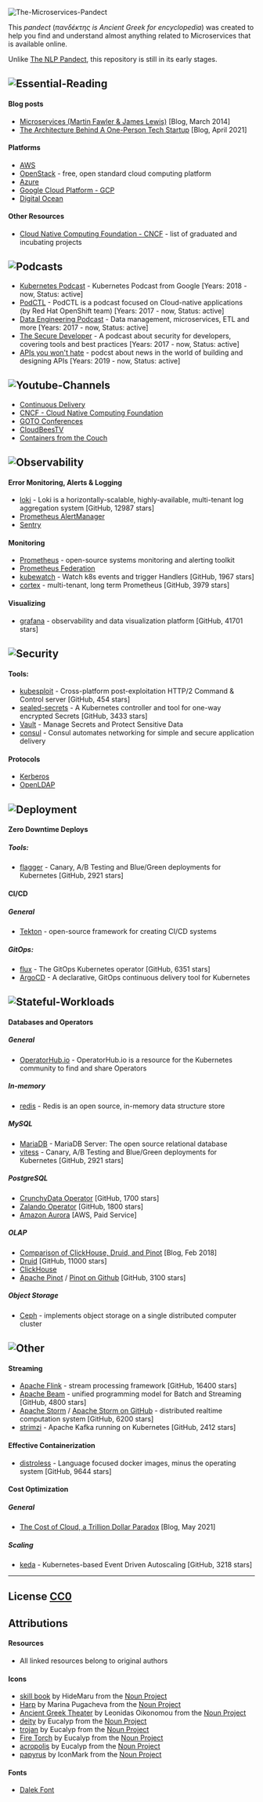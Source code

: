 ![The-Microservices-Pandect](./Resources/Images/pandect.png)

This _pandect_ (_πανδέκτης is Ancient Greek for encyclopedia_) was created to help you find and understand almost anything related to Microservices that is available online.

Unlike [The NLP Pandect](https://github.com/ivan-bilan/The-NLP-Pandect), this repository is still in its early stages.



![Essential-Reading](./Resources/Images/reading_section.png)
-----
#### Blog posts
* [Microservices (Martin Fawler & James Lewis)](https://martinfowler.com/articles/microservices.html) [Blog, March 2014]
* [The Architecture Behind A One-Person Tech Startup](https://anthonynsimon.com/blog/one-man-saas-architecture/) [Blog, April 2021]

#### Platforms
* [AWS](https://aws.amazon.com/)
* [OpenStack](https://www.openstack.org/) - free, open standard cloud computing platform
* [Azure](https://azure.microsoft.com/en-us/)
* [Google Cloud Platform - GCP](https://cloud.google.com/)
* [Digital Ocean](https://www.digitalocean.com/)

#### Other Resources
* [Cloud Native Computing Foundation - CNCF](https://www.cncf.io/projects/) - list of graduated and incubating projects

![Podcasts](./Resources/Images/podcasts.png)
-----
* [Kubernetes Podcast](https://kubernetespodcast.com) - Kubernetes Podcast from Google [Years: 2018 - now, Status: active]
* [PodCTL](https://www.podctl.com) - PodCTL is a podcast focused on Cloud-native applications (by Red Hat OpenShift team) [Years: 2017 - now, Status: active]
* [Data Engineering Podcast](https://www.dataengineeringpodcast.com) - Data management, microservices, ETL and more [Years: 2017 - now, Status: active]
* [The Secure Developer](https://www.devseccon.com/the-secure-developer-podcast/) - A podcast about security for developers, covering tools and best practices [Years: 2017 - now, Status: active]
* [APIs you won't hate](https://apisyouwonthate.com/podcast/) - podcst about news in the world of building and designing APIs [Years: 2019 - now, Status: active]

![Youtube-Channels](./Resources/Images/youtube_channels.png)
-----
* [Continuous Delivery](https://www.youtube.com/channel/UCCfqyGl3nq_V0bo64CjZh8g)
* [CNCF - Cloud Native Computing Foundation](https://www.youtube.com/channel/UCvqbFHwN-nwalWPjPUKpvTA)
* [GOTO Conferences](https://www.youtube.com/channel/UCs_tLP3AiwYKwdUHpltJPuA)
* [CloudBeesTV](https://www.youtube.com/channel/UCKlF3GIFy9KVUefVbycx_vw)
* [Containers from the Couch](https://www.youtube.com/channel/UCYg157Qy_U7ZR1WUHTq0Q8Q)

![Observability](./Resources/Images/observability.png)
-----
#### Error Monitoring, Alerts & Logging
* [loki](https://github.com/grafana/loki) - Loki is a horizontally-scalable, highly-available, multi-tenant log aggregation system [GitHub, 12987 stars]
* [Prometheus AlertManager](https://prometheus.io/docs/alerting/latest/alertmanager/)
* [Sentry](https://sentry.io/)

#### Monitoring
* [Prometheus](https://prometheus.io) - open-source systems monitoring and alerting toolkit
* [Prometheus Federation](https://prometheus.io/docs/prometheus/latest/federation/)
* [kubewatch](https://github.com/bitnami-labs/kubewatch) - Watch k8s events and trigger Handlers [GitHub, 1967 stars]
* [cortex](https://github.com/cortexproject/cortex) - multi-tenant, long term Prometheus [GitHub, 3979 stars]

#### Visualizing
* [grafana](https://github.com/grafana/grafana) - observability and data visualization platform [GitHub, 41701 stars]

![Security](./Resources/Images/security.png)
-----
#### Tools:
* [kubesploit](https://github.com/cyberark/kubesploit) - Cross-platform post-exploitation HTTP/2 Command & Control server [GitHub, 454 stars]
* [sealed-secrets](https://github.com/bitnami-labs/sealed-secrets) - A Kubernetes controller and tool for one-way encrypted Secrets [GitHub, 3433 stars]
* [Vault](https://www.vaultproject.io) - Manage Secrets and Protect Sensitive Data
* [consul](https://www.consul.io) - Consul automates networking for simple and secure application delivery

#### Protocols
* [Kerberos](https://web.mit.edu/kerberos/)
* [OpenLDAP](https://www.openldap.org/)

![Deployment](./Resources/Images/deployment.png)
-----
#### Zero Downtime Deploys
##### Tools:
* [flagger](https://github.com/fluxcd/flagger) - Canary, A/B Testing and Blue/Green deployments for Kubernetes [GitHub, 2921 stars]

#### CI/CD
##### General
* [Tekton](https://tekton.dev/) - open-source framework for creating CI/CD systems

##### GitOps:
* [flux](https://github.com/fluxcd/flux) - The GitOps Kubernetes operator [GitHub, 6351 stars]
* [ArgoCD](https://argoproj.github.io/argo-cd/) - A declarative, GitOps continuous delivery tool for Kubernetes


![Stateful-Workloads](./Resources/Images/stateful_workloads.png)
-----
#### Databases and Operators

##### General
* [OperatorHub.io](https://operatorhub.io/) - OperatorHub.io is a resource for the Kubernetes community to find and share Operators

##### In-memory
* [redis](https://redis.io) - Redis is an open source, in-memory data structure store

##### MySQL
* [MariaDB](https://mariadb.org/) - MariaDB Server: The open source relational database
* [vitess](https://github.com/fluxcd/flagger) - Canary, A/B Testing and Blue/Green deployments for Kubernetes [GitHub, 2921 stars]

##### PostgreSQL
* [CrunchyData Operator](https://github.com/CrunchyData/postgres-operator) [GitHub, 1700 stars]
* [Zalando Operator](https://github.com/zalando/postgres-operator) [GitHub, 1800 stars]
* [Amazon Aurora](https://aws.amazon.com/rds/aurora/) [AWS, Paid Service]

##### OLAP
* [Comparison of ClickHouse, Druid, and Pinot](https://leventov.medium.com/comparison-of-the-open-source-olap-systems-for-big-data-clickhouse-druid-and-pinot-8e042a5ed1c7) [Blog, Feb 2018]
* [Druid](https://github.com/apache/druid/) [GitHub, 11000 stars]
* [ClickHouse](https://clickhouse.tech/)
* [Apache Pinot](https://pinot.apache.org/) / [Pinot on Github](https://github.com/apache/incubator-pinot) [GitHub, 3100 stars] 

##### Object Storage
* [Ceph](https://ceph.io/) - implements object storage on a single distributed computer cluster

![Other](./Resources/Images/other_topics.png)
-----
#### Streaming
* [Apache Flink](https://github.com/apache/flink) - stream processing framework [GitHub, 16400 stars]
* [Apache Beam](https://github.com/apache/beam) - unified programming model for Batch and Streaming [GitHub, 4800 stars]
* [Apache Storm](https://storm.apache.org/) / [Apache Storm on GitHub](https://github.com/apache/storm) - distributed realtime computation system [GitHub, 6200 stars]
* [strimzi](https://github.com/strimzi/strimzi-kafka-operator) - Apache Kafka running on Kubernetes [GitHub, 2412 stars]

#### Effective Containerization
* [distroless](https://github.com/GoogleContainerTools/distroless) - Language focused docker images, minus the operating system [GitHub, 9644 stars]

#### Cost Optimization
##### General
* [The Cost of Cloud, a Trillion Dollar Paradox](https://a16z.com/2021/05/27/cost-of-cloud-paradox-market-cap-cloud-lifecycle-scale-growth-repatriation-optimization/) [Blog, May 2021]
##### Scaling
* [keda](https://github.com/kedacore/keda) - Kubernetes-based Event Driven Autoscaling [GitHub, 3218 stars]

-----
## License [CC0](./LICENSE)

## Attributions
#### Resources
* All linked resources belong to original authors

#### Icons
* [skill book](https://thenounproject.com/search/?q=ancient+greek+book&i=3367528) by HideMaru from the [Noun Project](https://thenounproject.com)
* [Harp]() by Marina Pugacheva from the [Noun Project](https://thenounproject.com)
* [Ancient Greek Theater](https://thenounproject.com/search/?q=greek+theater&i=38701) by Leonidas Oikonomou from the [Noun Project](https://thenounproject.com)
* [deity](https://thenounproject.com/term/deity/3156641/) by Eucalyp from the [Noun Project](https://thenounproject.com)
* [trojan](https://thenounproject.com/term/trojan/3158946/) by Eucalyp from the [Noun Project](https://thenounproject.com)
* [Fire Torch](https://thenounproject.com/term/fire-torch/3719083/) by Eucalyp from the [Noun Project](https://thenounproject.com)
* [acropolis](https://thenounproject.com/eucalyp/collection/ancient-greece-line-00000177/?i=3719071) by Eucalyp from the [Noun Project](https://thenounproject.com)
* [papyrus](https://thenounproject.com/iconmark/collection/greek-mythology/?i=3515982) by IconMark from the [Noun Project](https://thenounproject.com)

#### Fonts
* [Dalek Font](https://www.dafont.com/dalek.font) 
